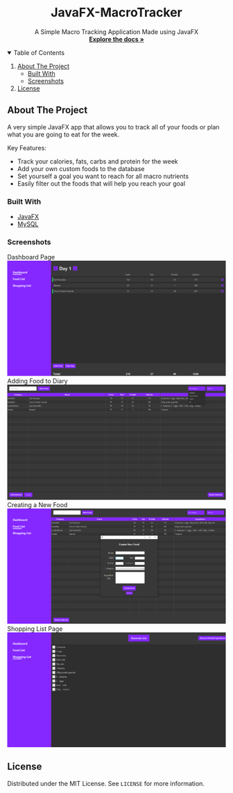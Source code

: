 

<!-- PROJECT LOGO -->
<br />
<p align="center">
  <h1 align="center">JavaFX-MacroTracker</h1>

  <p align="center">
    A Simple Macro Tracking Application Made using JavaFX
    <br />
    <a href="https://github.com/Boyan67/JavaFX-MacroTracker"><strong>Explore the docs »</strong></a>
    <br />
  </p>
</p>



<!-- TABLE OF CONTENTS -->
<details open="open">
  <summary>Table of Contents</summary>
  <ol>
    <li>
      <a href="#about-the-project">About The Project</a>
      <ul>
        <li><a href="#built-with">Built With</a></li>
        <li><a href="#screenshots">Screenshots</a></li>
      </ul>
    </li>
    <li><a href="#license">License</a></li>
  </ol>
</details>



<!-- ABOUT THE PROJECT -->
## About The Project

A very simple JavaFX app that allows you to track all of your foods or plan what you are going to eat for the week. 

Key Features:
* Track your calories, fats, carbs and protein for the week
* Add your own custom foods to the database
* Set yourself a goal you want to reach for all macro nutrients
* Easily filter out the foods that will help you reach your goal

### Built With

* [JavaFX](https://openjfx.io)
* [MySQL](https://www.mysql.com)

### Screenshots
Dashboard Page
<img src="/src/macroTracker/Screenshots/Screenshot_1.png" alt="Screenshot 1">
Adding Food to Diary
<img src="/src/macroTracker/Screenshots/Screenshot_2.png" alt="Screenshot 2">
Creating a New Food
<img src="/src/macroTracker/Screenshots/Screenshot_3.png" alt="Screenshot 3">
Shopping List Page
<img src="/src/macroTracker/Screenshots/Screenshot_4.png" alt="Screenshot 4">

<!-- LICENSE -->
## License

Distributed under the MIT License. See `LICENSE` for more information.

